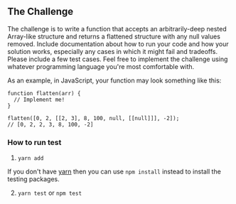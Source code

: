 ## The Challenge
The challenge is to write a function that accepts an arbitrarily-deep nested Array-like structure and returns a flattened structure with any null values removed. Include documentation about how to run your code and how your solution works, especially any cases in which it might fail and tradeoffs. Please include a few test cases. Feel free to implement the challenge using whatever programming language you're most comfortable with.

As an example, in JavaScript, your function may look something like this:

```
function flatten(arr) {
  // Implement me!
}

flatten([0, 2, [[2, 3], 8, 100, null, [[null]]], -2]);
// [0, 2, 2, 3, 8, 100, -2]
```

### How to run test
  1. `yarn add`

  If you don't have [yarn](https://yarnpkg.com/en/docs/install) then you can use `npm install` instead to install the testing packages.

  2. `yarn test` or `npm test`
